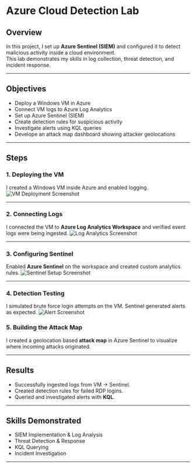 # Azure Cloud Detection Lab

## Overview
In this project, I set up **Azure Sentinel (SIEM)** and configured it to detect malicious activity inside a cloud environment.  
This lab demonstrates my skills in log collection, threat detection, and incident response.

---

## Objectives
- Deploy a Windows VM in Azure
- Connect VM logs to Azure Log Analytics
- Set up Azure Sentinel (SIEM)
- Create detection rules for suspicious activity
- Investigate alerts using KQL queries
- Develope an attack map dashboard showing attacker geolocations

---

## Steps

### 1. Deploying the VM
I created a Windows VM inside Azure and enabled logging.
![VM Deployment Screenshot](../images/vm-deployment.png)

---

### 2. Connecting Logs
I connected the VM to **Azure Log Analytics Workspace** and verified event logs were being ingested.
![Log Analytics Screenshot](../images/log-analytics.png)

---

### 3. Configuring Sentinel
Enabled **Azure Sentinel** on the workspace and created custom analytics rules.
![Sentinel Setup Screenshot](../images/sentinel-setup.png)

---

### 4. Detection Testing
I simulated brute force login attempts on the VM. Sentinel generated alerts as expected.
![Alert Screenshot](../images/sentinel-alert.png)


### 5. Building the Attack Map
I created a geolocation based **attack map** in Azure Sentinel to visualize where incoming attacks originated.  

---

## Results
- Successfully ingested logs from VM → Sentinel.  
- Created detection rules for failed RDP logins.  
- Queried and investigated alerts with **KQL**.  

---

## Skills Demonstrated
- SIEM Implementation & Log Analysis  
- Threat Detection & Response  
- KQL Querying  
- Incident Investigation  

---


